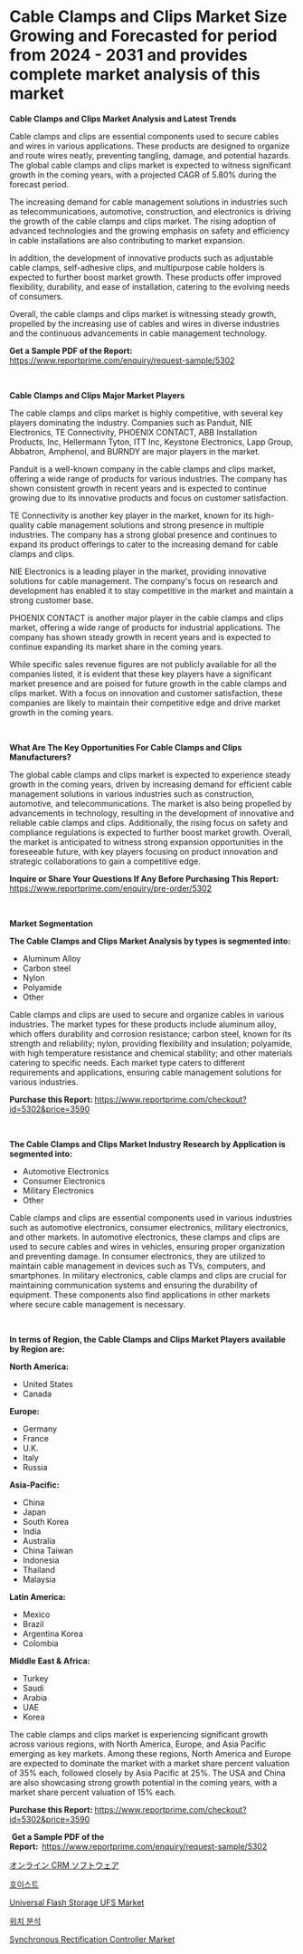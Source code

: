 <p><h1>Cable Clamps and Clips Market Size Growing and Forecasted for period from 2024 - 2031 and provides complete market analysis of this market</h1></p><p><strong>Cable Clamps and Clips Market Analysis and Latest Trends</strong></p>
<p><p>Cable clamps and clips are essential components used to secure cables and wires in various applications. These products are designed to organize and route wires neatly, preventing tangling, damage, and potential hazards. The global cable clamps and clips market is expected to witness significant growth in the coming years, with a projected CAGR of 5.80% during the forecast period.</p><p>The increasing demand for cable management solutions in industries such as telecommunications, automotive, construction, and electronics is driving the growth of the cable clamps and clips market. The rising adoption of advanced technologies and the growing emphasis on safety and efficiency in cable installations are also contributing to market expansion.</p><p>In addition, the development of innovative products such as adjustable cable clamps, self-adhesive clips, and multipurpose cable holders is expected to further boost market growth. These products offer improved flexibility, durability, and ease of installation, catering to the evolving needs of consumers.</p><p>Overall, the cable clamps and clips market is witnessing steady growth, propelled by the increasing use of cables and wires in diverse industries and the continuous advancements in cable management technology.</p></p>
<p><strong>Get a Sample PDF of the Report:&nbsp;</strong> <a href="https://www.reportprime.com/enquiry/request-sample/5302">https://www.reportprime.com/enquiry/request-sample/5302</a></p>
<p>&nbsp;</p>
<p><strong>Cable Clamps and Clips Major Market Players</strong></p>
<p><p>The cable clamps and clips market is highly competitive, with several key players dominating the industry. Companies such as Panduit, NIE Electronics, TE Connectivity, PHOENIX CONTACT, ABB Installation Products, Inc, Hellermann Tyton, ITT Inc, Keystone Electronics, Lapp Group, Abbatron, Amphenol, and BURNDY are major players in the market.</p><p>Panduit is a well-known company in the cable clamps and clips market, offering a wide range of products for various industries. The company has shown consistent growth in recent years and is expected to continue growing due to its innovative products and focus on customer satisfaction.</p><p>TE Connectivity is another key player in the market, known for its high-quality cable management solutions and strong presence in multiple industries. The company has a strong global presence and continues to expand its product offerings to cater to the increasing demand for cable clamps and clips.</p><p>NIE Electronics is a leading player in the market, providing innovative solutions for cable management. The company's focus on research and development has enabled it to stay competitive in the market and maintain a strong customer base.</p><p>PHOENIX CONTACT is another major player in the cable clamps and clips market, offering a wide range of products for industrial applications. The company has shown steady growth in recent years and is expected to continue expanding its market share in the coming years.</p><p>While specific sales revenue figures are not publicly available for all the companies listed, it is evident that these key players have a significant market presence and are poised for future growth in the cable clamps and clips market. With a focus on innovation and customer satisfaction, these companies are likely to maintain their competitive edge and drive market growth in the coming years.</p></p>
<p>&nbsp;</p>
<p><strong>What Are The Key Opportunities For Cable Clamps and Clips Manufacturers?</strong></p>
<p><p>The global cable clamps and clips market is expected to experience steady growth in the coming years, driven by increasing demand for efficient cable management solutions in various industries such as construction, automotive, and telecommunications. The market is also being propelled by advancements in technology, resulting in the development of innovative and reliable cable clamps and clips. Additionally, the rising focus on safety and compliance regulations is expected to further boost market growth. Overall, the market is anticipated to witness strong expansion opportunities in the foreseeable future, with key players focusing on product innovation and strategic collaborations to gain a competitive edge.</p></p>
<p><strong>Inquire or Share Your Questions If Any Before Purchasing This Report:</strong> <a href="https://www.reportprime.com/enquiry/pre-order/5302">https://www.reportprime.com/enquiry/pre-order/5302</a></p>
<p>&nbsp;</p>
<p><strong>Market Segmentation</strong></p>
<p><strong>The Cable Clamps and Clips Market Analysis by types is segmented into:</strong></p>
<p><ul><li>Aluminum Alloy</li><li>Carbon steel</li><li>Nylon</li><li>Polyamide</li><li>Other</li></ul></p>
<p><p>Cable clamps and clips are used to secure and organize cables in various industries. The market types for these products include aluminum alloy, which offers durability and corrosion resistance; carbon steel, known for its strength and reliability; nylon, providing flexibility and insulation; polyamide, with high temperature resistance and chemical stability; and other materials catering to specific needs. Each market type caters to different requirements and applications, ensuring cable management solutions for various industries.</p></p>
<p><strong>Purchase this Report:&nbsp;</strong><a href="https://www.reportprime.com/checkout?id=5302&price=3590">https://www.reportprime.com/checkout?id=5302&price=3590</a></p>
<p>&nbsp;</p>
<p><strong>The Cable Clamps and Clips Market Industry Research by Application is segmented into:</strong></p>
<p><ul><li>Automotive Electronics</li><li>Consumer Electronics</li><li>Military Electronics</li><li>Other</li></ul></p>
<p><p>Cable clamps and clips are essential components used in various industries such as automotive electronics, consumer electronics, military electronics, and other markets. In automotive electronics, these clamps and clips are used to secure cables and wires in vehicles, ensuring proper organization and preventing damage. In consumer electronics, they are utilized to maintain cable management in devices such as TVs, computers, and smartphones. In military electronics, cable clamps and clips are crucial for maintaining communication systems and ensuring the durability of equipment. These components also find applications in other markets where secure cable management is necessary.</p></p>
<p>&nbsp;</p>
<p><strong>In terms of Region, the Cable Clamps and Clips Market Players available by Region are:</strong></p>
<p>
    <p> <strong> North America: </strong>
        <ul>
            <li>United States</li>
            <li>Canada</li>
        </ul>
        </p> 
    <p> <strong> Europe: </strong>
        <ul>
            <li>Germany</li>
            <li>France</li>
            <li>U.K.</li>
            <li>Italy</li>
            <li>Russia</li>
        </ul>
        </p> 
    <p> <strong> Asia-Pacific: </strong>
        <ul>
            <li>China</li>
            <li>Japan</li>
            <li>South Korea</li>
            <li>India</li>
            <li>Australia</li>
            <li>China Taiwan</li>
            <li>Indonesia</li>
            <li>Thailand</li>
            <li>Malaysia</li>
        </ul>
        </p> 
    <p> <strong> Latin America: </strong>
        <ul>
            <li>Mexico</li>
            <li>Brazil</li>
            <li>Argentina Korea</li>
            <li>Colombia</li>
        </ul>
        </p> 
    <p> <strong> Middle East & Africa: </strong>
        <ul>
            <li>Turkey</li>
            <li>Saudi</li>
            <li>Arabia</li>
            <li>UAE</li>
            <li>Korea</li>
        </ul>
    </p>
    </p>
<p><p>The cable clamps and clips market is experiencing significant growth across various regions, with North America, Europe, and Asia Pacific emerging as key markets. Among these regions, North America and Europe are expected to dominate the market with a market share percent valuation of 35% each, followed closely by Asia Pacific at 25%. The USA and China are also showcasing strong growth potential in the coming years, with a market share percent valuation of 15% each.</p></p>
<p><strong>Purchase this Report: </strong><a href="https://www.reportprime.com/checkout?id=5302&price=3590">https://www.reportprime.com/checkout?id=5302&price=3590</a></p>
<p>&nbsp;<strong>Get a Sample PDF of the Report:&nbsp;&nbsp;</strong><a href="https://www.reportprime.com/enquiry/request-sample/5302">https://www.reportprime.com/enquiry/request-sample/5302</a></p>
<p><strong></strong></p>
<p><p><a href="https://medium.com/@novastamm2023/%E3%82%AA%E3%83%B3%E3%83%A9%E3%82%A4%E3%83%B3crm%E3%82%BD%E3%83%95%E3%83%88%E3%82%A6%E3%82%A7%E3%82%A2%E5%B8%82%E5%A0%B4%E3%81%AE%E6%8C%87%E6%A8%99%E3%82%92%E8%A7%A3%E8%AA%AD%E3%81%99%E3%82%8B-%E5%B8%82%E5%A0%B4%E3%82%B7%E3%82%A7%E3%82%A2-%E3%83%88%E3%83%AC%E3%83%B3%E3%83%89-%E6%88%90%E9%95%B7%E3%83%91%E3%82%BF%E3%83%BC%E3%83%B3-287fa286c62c">オンライン CRM ソフトウェア</a></p><p><a href="https://medium.com/@joshuapierce88/%ED%98%B8%EC%9D%B4%EC%8A%A4%ED%8A%B8-%EC%8B%9C%EC%9E%A5-%EC%8B%9C%EC%9E%A5-%EC%A0%90%EC%9C%A0%EC%9C%A8-%EC%8B%9C%EC%9E%A5-%EB%8F%99%ED%96%A5-%EB%AF%B8%EB%9E%98-%EC%84%B1%EC%9E%A5-%ED%83%90%EA%B5%AC-1e24dedb22f3">호이스트</a></p><p><a href="https://github.com/nathandecarvalho/Market-Research-Report-List-2/blob/main/universal-flash-storage-ufs-market.md">Universal Flash Storage UFS Market</a></p><p><a href="https://medium.com/@rickymetzdvm/%EC%9C%84%EC%B9%98-%EB%B6%84%EC%84%9D-%EC%8B%9C%EC%9E%A5-%EA%B2%BD%EC%9F%81-%EB%B6%84%EC%84%9D-%EC%8B%9C%EC%9E%A5-%EB%8F%99%ED%96%A5-%EB%B0%8F-2031%EB%85%84%EA%B9%8C%EC%A7%80-%EC%98%88%EC%B8%A1-27f3b125e2c5">위치 분석</a></p><p><a href="https://github.com/kosella/Market-Research-Report-List-2/blob/main/synchronous-rectification-controller-market.md">Synchronous Rectification Controller Market</a></p></p>